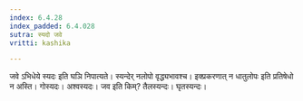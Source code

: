 ```yaml
---
index: 6.4.28
index_padded: 6.4.028
sutra: स्यदो जवे
vritti: kashika

---
```

जवे ऽभिधेये स्यदः इति घञि निपात्यते। स्यन्देर् नलोपो वृद्ध्यभावश्च। इक्प्रकरणात् न धातुलोपः इति प्रतिषेधो न अस्ति। गोस्यदः। अश्वस्यदः। जव इति किम्? तैलस्यन्दः। घृतस्यन्दः।